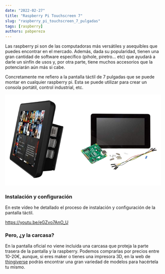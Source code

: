 ```yaml
---
date: "2022-02-27"
title: "Raspberry Pi Touchscreen 7"
slug: "raspberry_pi_touchscreen_7_pulgadas"
tags: [raspberry]
authors: pabpereza
---
```


Las raspberry pi son de las computadoras más versátiles y asequibles que puedes encontrar en el mercado. Además, dada su popularidad, tienen una gran cantidad de software específico (pihole, piretro... etc) que ayudará a darle un sinfín de usos y, por otra parte, tiene muchos accesorios que la potenciarán aún más si cabe.
<!-- truncate -->

Concretamente me refiero a la pantalla táctil de 7 pulgadas que se puede montar en cualquier raspberry pi. Esta se puede utilizar para crear un consola portátil, control industrial, etc.

![](raspberry_touchscreen_banner.png)

### Instalación y configuración
En este vídeo he detallado el proceso de instalación y configuración de la pantalla táctil.

https://youtu.be/eGZvo7AnO_U 


### Pero, ¿y la carcasa?
En la pantalla oficial no viene incluida una carcasa que proteja la parte trasera de la pantalla y la raspberry. Podemos comprarlas por precios entre 10-20€, aunque, si eres maker o tienes una impresora 3D, en la web de [thingiverse](https://www.thingiverse.com/search?q=raspberry+touchscreen+7&type=things&sort=relevant) podrás encontrar una gran variedad de modelos para hacértela tu mismo.
